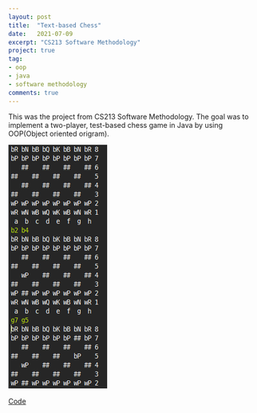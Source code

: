 ```yaml
---
layout: post
title:  "Text-based Chess"
date:   2021-07-09
excerpt: "CS213 Software Methodology"
project: true
tag:
- oop
- java
- software methodology
comments: true
---
```

This was the project from CS213 Software Methodology. The goal was to implement a two-player, test-based chess game in Java by using OOP(Object oriented origram).

![](../assets/img/chess.png)

<div markdown="0">
    <a href="https://github.com/Sangkyun-Kim15/Software-Methodology/tree/master/Chess" class="btn">Code</a>
</div>
